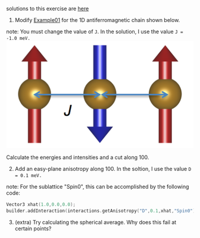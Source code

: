 solutions to this exercise are [here](AFMChain)

1. Modify [Example01](../FMChain/FerromagneticChain.md) for the 1D antiferromagnetic chain shown below.

note: You must change the value of `J`. In the solution, I use the value `J = -1.0 meV.`
![Image of antiferromagnetic chain](AFMChain.png)

Calculate the energies and intensities and a cut along 100.

2. Add an easy-plane anisotropy along 100. In the soltion, I use the value `D = 0.1 meV.`

note: For the sublattice "Spin0", this can be accomplished by the following code:
```cpp
Vector3 xhat(1.0,0.0,0.0);
builder.addInteraction(interactions.getAnisotropy("D",0.1,xhat,"Spin0"));
```

3. (extra) Try calculating the spherical average. Why does this fail at certain points?
